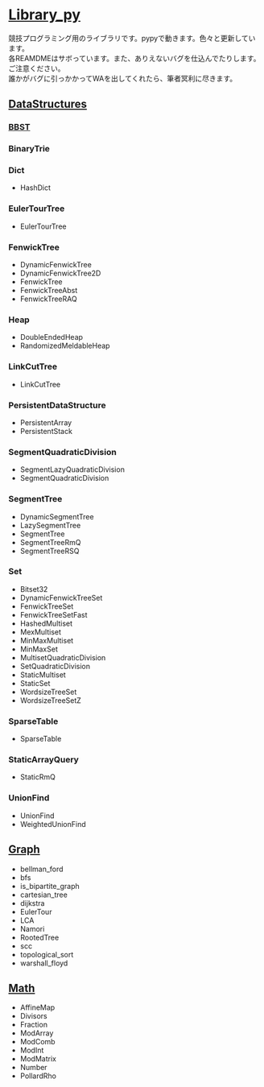 # [Library_py](https://github.com/titanium-22/Library_py)

競技プログラミング用のライブラリです。pypyで動きます。色々と更新しています。  
各REAMDMEはサボっています。また、ありえないバグを仕込んでたりします。ご注意ください。  
誰かがバグに引っかかってWAを出してくれたら、筆者冥利に尽きます。  

## [DataStructures]()

### [BBST](https://github.com/titanium-22/Library_py/DataStructures/BBST/docs/README_230518105613.html)

### BinaryTrie
### Dict
- HashDict

### EulerTourTree
- EulerTourTree

### FenwickTree
- DynamicFenwickTree
- DynamicFenwickTree2D
- FenwickTree
- FenwickTreeAbst
- FenwickTreeRAQ

### Heap
- DoubleEndedHeap
- RandomizedMeldableHeap

### LinkCutTree
- LinkCutTree

### PersistentDataStructure
- PersistentArray
- PersistentStack

### SegmentQuadraticDivision
- SegmentLazyQuadraticDivision
- SegmentQuadraticDivision

### SegmentTree
- DynamicSegmentTree
- LazySegmentTree
- SegmentTree
- SegmentTreeRmQ
- SegmentTreeRSQ

### Set
- Bitset32
- DynamicFenwickTreeSet
- FenwickTreeSet
- FenwickTreeSetFast
- HashedMultiset
- MexMultiset
- MinMaxMultiset
- MinMaxSet
- MultisetQuadraticDivision
- SetQuadraticDivision
- StaticMultiset
- StaticSet
- WordsizeTreeSet
- WordsizeTreeSetZ

### SparseTable
- SparseTable

### StaticArrayQuery
- StaticRmQ

### UnionFind
- UnionFind
- WeightedUnionFind

## [Graph]()
- bellman_ford
- bfs
- is_bipartite_graph
- cartesian_tree
- dijkstra
- EulerTour
- LCA
- Namori
- RootedTree
- scc
- topological_sort
- warshall_floyd

## [Math]()
- AffineMap
- Divisors
- Fraction
- ModArray
- ModComb
- ModInt
- ModMatrix
- Number
- PollardRho

